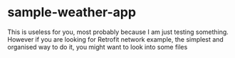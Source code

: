 # sample-weather-app
This is useless for you, most probably because I am just testing something. However if you are looking for Retrofit network example, the simplest and organised way to do it, you might want to look into some files

